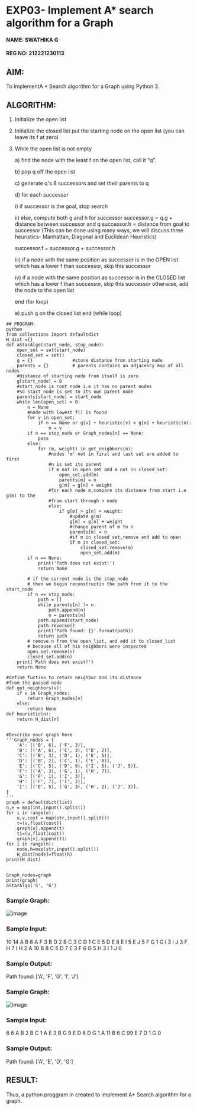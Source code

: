 # EXP03- Implement A* search algorithm for a Graph

#### NAME: SWATHIKA G
#### REG NO: 212221230113

## AIM:
To ImplementA * Search algorithm for a Graph using Python 3.


## ALGORITHM:

1. Initialize the open list
  
2. Initialize the closed list put the starting node on the open list (you can leave its f at zero)
3. While the open list is not empty
   
   a) find the node with the least f on the open list, call it "q".
   
   b) pop q off the open list
   
   c) generate q's 8 successors and set their parents to q
   
   d) for each successor

   
   i) if successor is the goal, stop search

   ii) else, compute both g and h for successor
   successor.g = q.g + distance between 
                      successor and q
   successor.h = distance from goal to 
   successor (This can be done using many 
   ways, we will discuss three heuristics- 
   Manhattan, Diagonal and Euclidean 
   Heuristics)
  
   successor.f = successor.g + successor.h

   iii) if a node with the same position as 
      successor is in the OPEN list which has a 
     lower f than successor, skip this successor
  
   iv) if a node with the same position as 
      successor  is in the CLOSED list which has
      a lower f than successor, skip this successor
      otherwise, add  the node to the open list
      
   


   end (for loop)

   e) push q on the closed list end (while loop)

```
## PROGRAM:
python
from collections import defaultdict
H_dist ={}
def aStarAlgo(start_node, stop_node):
    open_set = set(start_node)
    closed_set = set()
    g = {}               #store distance from starting node
    parents = {}         # parents contains an adjacency map of all nodes
    #distance of starting node from itself is zero
    g[start_node] = 0
    #start_node is root node i.e it has no parent nodes
    #so start_node is set to its own parent node
    parents[start_node] = start_node
    while len(open_set) > 0:
        n = None
        #node with lowest f() is found
        for v in open_set:
            if n == None or g[v] + heuristic(v) < g[n] + heuristic(n):
                n = v
        if n == stop_node or Graph_nodes[n] == None:
            pass
        else:
            for (m, weight) in get_neighbors(n):
                #nodes 'm' not in first and last set are added to first
                #n is set its parent
                if m not in open_set and m not in closed_set:
                    open_set.add(m)
                    parents[m] = n
                    g[m] = g[n] + weight
                #for each node m,compare its distance from start i.e g(m) to the
                #from start through n node
                else:
                    if g[m] > g[n] + weight:
                        #update g(m)
                        g[m] = g[n] + weight
                        #change parent of m to n
                        parents[m] = n
                        #if m in closed set,remove and add to open
                        if m in closed_set:
                            closed_set.remove(m)
                            open_set.add(m)
        if n == None:
            print('Path does not exist!')
            return None
        
        # if the current node is the stop_node
        # then we begin reconstructin the path from it to the start_node
        if n == stop_node:
            path = []
            while parents[n] != n:
                path.append(n)
                n = parents[n]
            path.append(start_node)
            path.reverse()
            print('Path found: {}'.format(path))
            return path
        # remove n from the open_list, and add it to closed_list
        # because all of his neighbors were inspected
        open_set.remove(n)
        closed_set.add(n)
    print('Path does not exist!')
    return None

#define fuction to return neighbor and its distance
#from the passed node
def get_neighbors(v):
    if v in Graph_nodes:
        return Graph_nodes[v]
    else:
        return None
def heuristic(n):
    return H_dist[n]


#Describe your graph here
'''Graph_nodes = {
    'A': [('B', 6), ('F', 3)],
    'B': [('A', 6), ('C', 3), ('D', 2)],
    'C': [('B', 3), ('D', 1), ('E', 5)],
    'D': [('B', 2), ('C', 1), ('E', 8)],
    'E': [('C', 5), ('D', 8), ('I', 5), ('J', 5)],
    'F': [('A', 3), ('G', 1), ('H', 7)],
    'G': [('F', 1), ('I', 3)],
    'H': [('F', 7), ('I', 2)],
    'I': [('E', 5), ('G', 3), ('H', 2), ('J', 3)],
}
'''
graph = defaultdict(list)
n,e = map(int,input().split())
for i in range(e):
    u,v,cost = map(str,input().split())
    t=(v,float(cost))
    graph[u].append(t)
    t1=(u,float(cost))
    graph[v].append(t1)
for i in range(n):
    node,h=map(str,input().split())
    H_dist[node]=float(h)
print(H_dist)

   
Graph_nodes=graph
print(graph)
aStarAlgo('S', 'G')
```
### Sample Graph:
![image](https://github.com/Aashima02/AI03-Implement-A-search-algorithm-for-a-Graph/assets/93427086/94b672cf-2050-4c96-a6f4-6014daa5eae8)


### Sample Input:

10 14
A B 6
A F 3
B D 2
B C 3
C D 1
C E 5
D E 8
E I 5
E J 5
F G 1
G I 3
I J 3
F H 7
I H 2
A 10
B 8
C 5
D 7
E 3
F 6
G 5
H 3
I 1
J 0


### Sample Output:

Path found: ['A', 'F', 'G', 'I', 'J']


### Sample Graph:
![image](https://github.com/Aashima02/AI03-Implement-A-search-algorithm-for-a-Graph/assets/93427086/b187fca5-b205-46c8-a056-61d71ba36a05)

### Sample Input:

6 6
A B 2
B C 1
A E 3
B G 9
E D 6
D G 1
A 11
B 6
C 99
E 7
D 1
G 0


### Sample Output:

Path found: ['A', 'E', 'D', 'G']



## RESULT:
Thus, a python proggram in created to implement A* Search algorithm for a graph.
